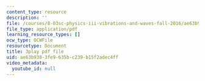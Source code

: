 ```yaml
---
content_type: resource
description: ''
file: /courses/8-03sc-physics-iii-vibrations-and-waves-fall-2016/ae63b9383fe9635bc239b15f2adec4ff_sBKHUPDUI1o.pdf
file_type: application/pdf
learning_resource_types: []
ocw_type: OCWFile
resourcetype: Document
title: 3play pdf file
uid: ae63b938-3fe9-635b-c239-b15f2adec4ff
video_metadata:
  youtube_id: null
---
```

